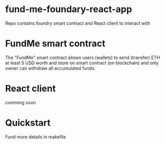 # fund-me-foundary-react-app
Repo contains foundry smart contract and React client to interact with

# FundMe smart contract 
The "FundMe" smart contract allows users (wallets) to send (transfer) ETH at least 5 USD worth and store on smart contract (on blockchain) and only owner can withdraw all accumulated funds.

# React client 
comming soon

# Quickstart
Fund more details in makefile